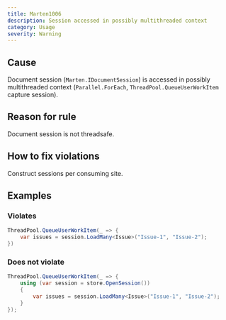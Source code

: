 ```yaml
---
title: Marten1006
description: Session accessed in possibly multithreaded context
category: Usage
severity: Warning
---
```


## Cause

Document session (`Marten.IDocumentSession`) is accessed in possibly multithreaded context (`Parallel.ForEach`, `ThreadPool.QueueUserWorkItem` capture session).

## Reason for rule

Document session is not threadsafe.

## How to fix violations

Construct sessions per consuming site.

## Examples

### Violates

```csharp
ThreadPool.QueueUserWorkItem(_ => {
    var issues = session.LoadMany<Issue>("Issue-1", "Issue-2");
})
```

### Does not violate

```csharp
ThreadPool.QueueUserWorkItem(_ => {
    using (var session = store.OpenSession())
    {
        var issues = session.LoadMany<Issue>("Issue-1", "Issue-2");
    }
});
```
